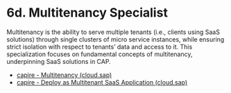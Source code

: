 # 6d. Multitenancy Specialist

Multitenancy is the ability to serve multiple tenants (i.e., clients using SaaS solutions) through single clusters of micro service instances, while ensuring strict isolation with respect to tenants’ data and access to it. This specialization focuses on fundamental concepts of multitenancy, underpinning SaaS solutions in CAP.

- [capire - Multitenancy (cloud.sap)](https://cap.cloud.sap/docs/guides/multitenancy/#:~:text=CAP%20has%20built-in%20support%20for%20multitenancy%20with%20the,to%20it.%20Tenants%20are%20clients%20using%20SaaS%20solutions.)
- [capire - Deploy as Multitenant SaaS Application (cloud.sap)](https://cap.cloud.sap/docs/guides/deployment/as-saas)
